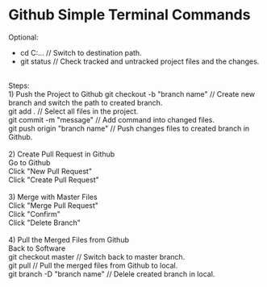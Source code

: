 # Github Simple Terminal Commands

Optional:
- cd C:\...                               // Switch to destination path. <br />
- git status                              // Check tracked and untracked project files and the changes. <br />
<br />
Steps: <br />
1) Push the Project to Github
git checkout -b "branch name"             // Create new branch and switch the path to created branch. <br />
git add .                                 // Select all files in the project. <br />
git commit -m "message"                   // Add command into changed files. <br />
git push origin "branch name"             // Push changes files to created branch in Github. <br />
<br />
2) Create Pull Request in Github <br />
Go to Github <br />
Click "New Pull Request" <br />
Click "Create Pull Request" <br />
<br />
3) Merge with Master Files <br />
Click "Merge Pull Request" <br />
Click "Confirm" <br />
Click "Delete Branch" <br />
<br />
4) Pull the Merged Files from Github <br />
Back to Software <br />
git checkout master                        // Switch back to master branch. <br />
git pull                                   // Pull the merged files from Github to local. <br />
git branch -D "branch name"                // Delele created branch in local. <br />
